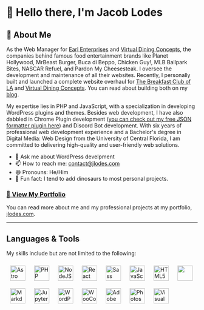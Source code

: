 # 👋 Hello there, I'm Jacob Lodes

## 👤 About Me
As the Web Manager for [Earl Enterprises](https://www.earlenterprise.com/) and [Virtual Dining Concepts](https://joinvdc.com/), the companies behind famous food entertainment brands like Planet Hollywood, MrBeast Burger, Buca di Beppo, Chicken Guy!, MLB Ballpark Bites, NASCAR Refuel, and Pardon My Cheesesteak. I oversee the development and maintenance of all their websites. Recently, I personally built and launched a complete website overhaul for [The Breakfast Club of LA](https://www.thebreakfastclubla.com/) and [Virtual Dining Concepts](https://joinvdc.com/). You can read about building both on my [blog](https://jlodes.com/blog/).

My expertise lies in PHP and JavaScript, with a specialization in developing WordPress plugins and themes. Besides web development, I have also dabbled in Chrome Plugin development ([you can check out my free JSON formatter plugin here](https://chrome.google.com/webstore/detail/formatter-by-jlodes/lehanhgheihkigjoegoccnhdggojboac)) and Discord Bot development. With six years of professional web development experience and a Bachelor's degree in Digital Media: Web Design from the University of Central Florida, I am committed to delivering high-quality and user-friendly web solutions.

- 💬 Ask me about WordPress develpment
- 📫 How to reach me: [contact@jlodes.com](mailto:contact@jlodes.com)
- 😄 Pronouns: He/Him
- 🦖 Fun fact: I tend to add dinosaurs to most personal projects.

### [📂 View My Portfolio](https://jlodes.com/)
You can read more about me and my professional projects at my portfolio, [jlodes.com](https://jlodes.com/).

---
## Languages & Tools

My skills include but are not limited to the following:


<img align="left" width="40px" style="padding: 10px;" src="https://cdn.jsdelivr.net/gh/devicons/devicon@latest/icons/astro/astro-original.svg" alt="Astro JS" />
<img align="left" width="40px" style="padding: 10px;" src="https://cdn.jsdelivr.net/gh/devicons/devicon/icons/php/php-plain.svg" alt="PHP" />
<img align="left" width="40px" style="padding: 10px;" src="https://cdn.jsdelivr.net/gh/devicons/devicon/icons/nodejs/nodejs-original.svg" alt="NodeJS" />
<img align="left" width="40px" style="padding: 10px;" src="https://cdn.jsdelivr.net/gh/devicons/devicon/icons/react/react-original.svg" alt="React" />
<img align="left" width="40px" style="padding: 10px;" src="https://cdn.jsdelivr.net/gh/devicons/devicon/icons/sass/sass-original.svg" alt="Sass" />
<img align="left" width="40px" style="padding: 10px;" src="https://cdn.jsdelivr.net/gh/devicons/devicon/icons/javascript/javascript-original.svg" alt="JavaScript" />
<img align="left" width="40px" style="padding: 10px;" src="https://cdn.jsdelivr.net/gh/devicons/devicon/icons/html5/html5-original.svg" alt="HTML5" />
<img align="left" width="40px" style="padding: 10px;" src="https://cdn.jsdelivr.net/gh/devicons/devicon/icons/css3/css3-original.svg" />
<img align="left" width="40px" style="padding: 10px;" src="https://cdn.jsdelivr.net/gh/devicons/devicon/icons/markdown/markdown-original.svg" alt="Markdown" />
<img align="left" width="40px" style="padding: 10px;" src="https://cdn.jsdelivr.net/gh/devicons/devicon/icons/jupyter/jupyter-original.svg" alt="Jupyter" />
<img align="left" width="40px" style="padding: 10px;" src="https://cdn.jsdelivr.net/gh/devicons/devicon/icons/wordpress/wordpress-plain.svg" alt="WordPress" />
<img align="left" width="40px" style="padding: 10px;" src="https://cdn.jsdelivr.net/gh/devicons/devicon/icons/woocommerce/woocommerce-original.svg" alt="WooCommerce" />
<img align="left" width="40px" style="padding: 10px;" src="https://cdn.jsdelivr.net/gh/devicons/devicon/icons/xd/xd-plain.svg" alt="Adobe XD" />
<img align="left" width="40px" style="padding: 10px;" src="https://cdn.jsdelivr.net/gh/devicons/devicon/icons/photoshop/photoshop-plain.svg" alt="Photoshop" />     
<img align="left" width="40px" style="padding: 10px;" src="https://cdn.jsdelivr.net/gh/devicons/devicon/icons/visualstudio/visualstudio-plain.svg" alt="Visual Studio" />
